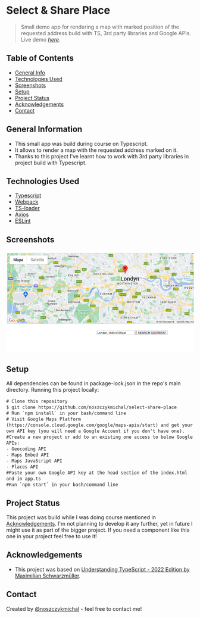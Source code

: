 # Select & Share Place
> Small demo app for rendering a map with marked position of the requested address build with TS, 3rd party libraries and Google APIs.
> Live demo [_here_](https://noszczykmichal.github.io/select-share-place/index.html). 

## Table of Contents
* [General Info](#general-information)
* [Technologies Used](#technologies-used)
* [Screenshots](#screenshots)
* [Setup](#setup)
* [Project Status](#project-status)
* [Acknowledgements](#acknowledgements)
* [Contact](#contact)


## General Information
- This small app was build during course on Typescript.
- It allows to render a map with the requested address marked on it.
- Thanks to this project I've learnt how to work with 3rd party libraries in project build with Typescript.


## Technologies Used
- [Typescript](https://www.typescriptlang.org/)
- [Webpack](https://webpack.js.org/)
- [TS-loader](https://www.npmjs.com/package/ts-loader)
- [Axios](https://www.npmjs.com/package/axios)
- [ESLint](https://eslint.org/)


## Screenshots
![Example screenshot](./img/screenshot.png)


## Setup
All dependencies can be found in package-lock.json in the repo's main directory.
Running this project locally:
```
# Clone this repository
$ git clone https://github.com/noszczykmichal/select-share-place
# Run `npm install` in your bash/command line
# Visit Google Maps Platform (https://console.cloud.google.com/google/maps-apis/start) and get your own API key (you will need a Google Account if you don't have one).
#Create a new project or add to an existing one access to below Google APIs:
- Geocoding API
- Maps Embed API
- Maps JavaScript API
- Places API
#Paste your own Google API key at the head section of the index.html and in app.ts
#Run `npm start` in your bash/command line
```

## Project Status
This project was build while I was doing course mentioned in [Acknowledgements](#acknowledgements). I'm not planning to develop it any further, yet in future I might use it as part of the bigger project. If you need a component like this one in your project feel free to use it!


## Acknowledgements
- This project was based on [Understanding TypeScript - 2022 Edition by Maximilian Schwarzmüller](https://www.udemy.com/course/understanding-typescript/).


## Contact
Created by [@noszczykmichal](https://noszczykmichal.github.io/portfolio/index.html#contact) - feel free to contact me!